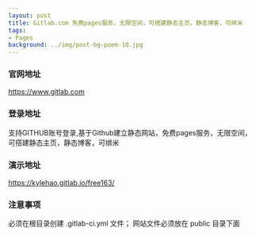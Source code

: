 ```yaml
---
layout: post
title: Gitlab.com 免费pages服务，无限空间，可搭建静态主页，静态博客，可绑米
tags:
- Pages
background: ../img/post-bg-poem-10.jpg
---
```


### 官网地址
https://www.gitlab.com

### 登录地址
支持GITHUB账号登录,基于Github建立静态网站，免费pages服务，无限空间，可搭建静态主页，静态博客，可绑米

### 演示地址
https://kylehao.gitlab.io/free163/

### 注意事项
必须在根目录创建 .gitlab-ci.yml 文件；
网站文件必须放在 public 目录下面